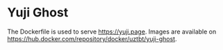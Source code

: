 # Yuji Ghost

The Dockerfile is used to serve https://yuji.page.
Images are available on https://hub.docker.com/repository/docker/uztbt/yuji-ghost.